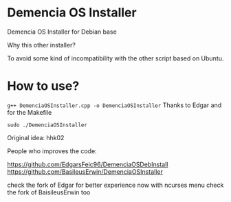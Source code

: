 # Demencia OS Installer


Demencia OS Installer for Debian base

Why this other installer?

To avoid some kind of incompatibility with the other script based on Ubuntu.

# How to use?

``g++ DemenciaOSInstaller.cpp -o DemenciaOSInstaller`` Thanks to Edgar and for the Makefile




`` sudo ./DemenciaOSInstaller ``

Original idea:
hhk02

People who improves the code:

https://github.com/EdgarsFeic96/DemenciaOSDebInstall
https://github.com/BasileusErwin/DemenciaOSInstaller

check the fork of Edgar  for better experience now with ncurses menu
check the fork of BaisileusErwin too 
